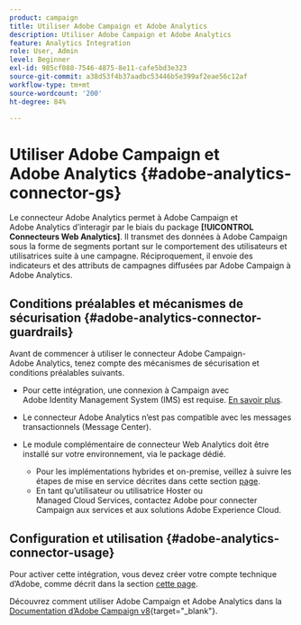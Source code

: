 ```yaml
---
product: campaign
title: Utiliser Adobe Campaign et Adobe Analytics
description: Utiliser Adobe Campaign et Adobe Analytics
feature: Analytics Integration
role: User, Admin
level: Beginner
exl-id: 985cf088-7546-4875-8e11-cafe5bd3e323
source-git-commit: a38d53f4b37aadbc53446b5e399af2eae56c12af
workflow-type: tm+mt
source-wordcount: '200'
ht-degree: 84%

---
```


# Utiliser Adobe Campaign et Adobe Analytics {#adobe-analytics-connector-gs}

Le connecteur Adobe Analytics permet à Adobe Campaign et Adobe Analytics d’interagir par le biais du package **[!UICONTROL Connecteurs Web Analytics]**. Il transmet des données à Adobe Campaign sous la forme de segments portant sur le comportement des utilisateurs et utilisatrices suite à une campagne. Réciproquement, il envoie des indicateurs et des attributs de campagnes diffusées par Adobe Campaign à Adobe Analytics.

## Conditions préalables et mécanismes de sécurisation {#adobe-analytics-connector-guardrails}

Avant de commencer à utiliser le connecteur Adobe Campaign-Adobe Analytics, tenez compte des mécanismes de sécurisation et conditions préalables suivants.

* Pour cette intégration, une connexion à Campaign avec Adobe Identity Management System (IMS) est requise. [En savoir plus](../../integrations/using/about-adobe-id.md).

* Le connecteur Adobe Analytics n’est pas compatible avec les messages transactionnels (Message Center).

* Le module complémentaire de connecteur Web Analytics doit être installé sur votre environnement, via le package dédié.

   * Pour les implémentations hybrides et on-premise, veillez à suivre les étapes de mise en service décrites dans cette section [page](adobe-analytics-provisioning.md).
   * En tant qu’utilisateur ou utilisatrice Hoster ou Managed Cloud Services, contactez Adobe pour connecter Campaign aux services et aux solutions Adobe Experience Cloud.


## Configuration et utilisation {#adobe-analytics-connector-usage}

Pour activer cette intégration, vous devez créer votre compte technique d’Adobe, comme décrit dans la section [cette page](oauth-technical-account.md).

Découvrez comment utiliser Adobe Campaign et Adobe Analytics dans la [Documentation d’Adobe Campaign v8](https://experienceleague.adobe.com/fr/docs/campaign/campaign-v8/connect/ac-aa){target="_blank"}.
